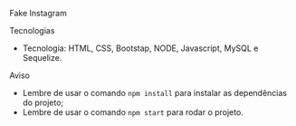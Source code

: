 Fake Instagram

Tecnologias
 - Tecnologia: HTML, CSS, Bootstap, NODE, Javascript, MySQL e Sequelize.

Aviso
 - Lembre de usar o comando `npm install` para instalar as dependências do projeto;
 - Lembre de usar o comando `npm start` para rodar o projeto.

   

    

    

